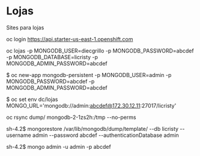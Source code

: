 # Lojas
Sites para lojas

oc login https://api.starter-us-east-1.openshift.com

oc lojas -p MONGODB_USER=diecgrillo -p MONGODB_PASSWORD=abcdef -p MONGODB_DATABASE=licristy -p MONGODB_ADMIN_PASSWORD=abcdef 

$ oc new-app mongodb-persistent -p MONGODB_USER=admin -p MONGODB_PASSWORD=abcdef -p MONGODB_ADMIN_PASSWORD=abcdef

$ oc set env dc/lojas MONGO_URL='mongodb://admin:abcdef@172.30.12.11:27017/licristy'

oc rsync dump/ mongodb-2-1zs2h:/tmp --no-perms

sh-4.2$ mongorestore /var/lib/mongodb/dump/template/ --db licristy --username admin --password abcdef --authenticationDatabase admin

sh-4.2$ mongo admin -u admin -p abcdef
